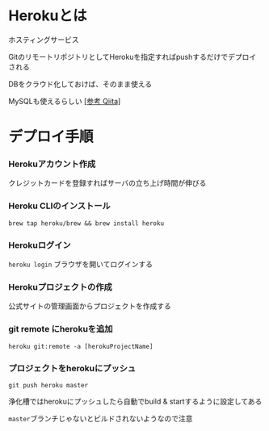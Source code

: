 # Herokuとは

ホスティングサービス

GitのリモートリポジトリとしてHerokuを指定すればpushするだけでデプロイされる

DBをクラウド化しておけば、そのまま使える

MySQLも使えるらしい [[参考 Qiita]](https://qiita.com/koukidesu/items/2115a50569e6519832da)

# デプロイ手順

### Herokuアカウント作成

クレジットカードを登録すればサーバの立ち上げ時間が伸びる

### Heroku CLIのインストール

`brew tap heroku/brew && brew install heroku`

### Herokuログイン

`heroku login` ブラウザを開いてログインする

### Herokuプロジェクトの作成

公式サイトの管理画面からプロジェクトを作成する

### git remote にherokuを追加

`heroku git:remote -a [herokuProjectName]`

### プロジェクトをherokuにプッシュ

`git push heroku master`

浄化槽ではherokuにプッシュしたら自動でbuild & startするように設定してある

`master`ブランチじゃないとビルドされないようなので注意
